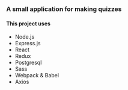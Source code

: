 ### A small application for making quizzes

#### This project uses
* Node.js
* Express.js
* React
* Redux
* Postgresql
* Sass
* Webpack & Babel
* Axios